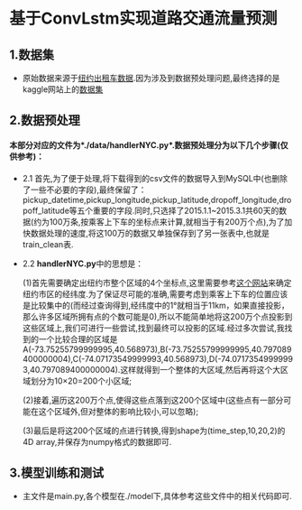 # 基于ConvLstm实现道路交通流量预测
## 1.数据集
- 原始数据来源于[纽约出租车数据](https://www.nyc.gov/site/tlc/about/tlc-trip-record-data.page).因为涉及到数据预处理问题,最终选择的是kaggle网站上的[数据集](https://www.kaggle.com/code/chengshiangli/generate-map-tiles-from-nyc-taxi-trip-data/notebook)

## 2.数据预处理
#### 本部分对应的文件为*./data/handlerNYC.py*.数据预处理分为以下几个步骤(仅供参考)：

- 2.1 首先,为了便于处理,将下载得到的csv文件的数据导入到MySQL中(也删除了一些不必要的字段),最终保留了：pickup_datetime,pickup_longitude,pickup_latitude,dropoff_longitude,dropoff_latitude等五个重要的字段.同时,只选择了2015.1.1~2015.3.1共60天的数据(约为100万条,按乘客上下车的坐标点来计算,就相当于有200万个点),为了加快数据处理的速度,将这100万的数据又单独保存到了另一张表中,也就是train_clean表.

- 2.2 **handlerNYC.py**中的思想是：
	
	(1)首先需要确定出纽约市整个区域的4个坐标点,这里需要参考[这个网站](https://www.travelmath.com/cities/New+York)来确定纽约市区的经纬度.为了保证尽可能的准确,需要考虑到乘客上下车的位置应该是比较集中的(而经过查询得到,经纬度中的1°就相当于11km，如果直接投影，那么许多区域所拥有点的个数可能是0),所以不能简单地将这200万个点投影到这些区域上,我们可进行一些尝试,找到最终可以投影的区域.经过多次尝试,我找到的一个比较合理的区域是A(-73.75255799999995,40.568973),B(-73.75255799999995,40.797089400000004),C(-74.07173549999993,40.568973),D(-74.07173549999993,40.797089400000004).这样就得到一个整体的大区域,然后再将这个大区域划分为10×20=200个小区域;
	
	(2)接着,遍历这200万个点,使得这些点落到这200个区域中(这些点有一部分可能在这个区域外,但对整体的影响比较小,可以忽略);
	
	(3)最后是将这200个区域的点进行转换,得到shape为(time_step,10,20,2)的4D array,并保存为numpy格式的数据即可.

## 3.模型训练和测试

- 主文件是main.py,各个模型在./model下,具体参考这些文件中的相关代码即可.